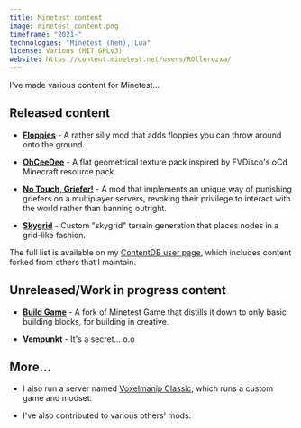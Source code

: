 ```yaml
---
title: Minetest content
image: minetest_content.png
timeframe: "2021-"
technologies: "Minetest (heh), Lua"
license: Various (MIT-GPLv3)
website: https://content.minetest.net/users/ROllerozxa/
---
```


I've made various content for Minetest...

## Released content
- **[Floppies](https://content.minetest.net/packages/ROllerozxa/floppy/)** - A rather silly mod that adds floppies you can throw around onto the ground.

- **[OhCeeDee](https://content.minetest.net/packages/ROllerozxa/ohceedee/)** - A flat geometrical texture pack inspired by FVDisco's oCd Minecraft resource pack.

- **[No Touch, Griefer!](https://content.minetest.net/packages/ROllerozxa/no_touch_griefer/)** - A mod that implements an unique way of punishing griefers on a multiplayer servers, revoking their privilege to interact with the world rather than banning outright.

- **[Skygrid](https://content.minetest.net/packages/ROllerozxa/skygrid/)** - Custom "skygrid" terrain generation that places nodes in a grid-like fashion.

The full list is available on my [ContentDB user page](https://content.minetest.net/users/ROllerozxa/), which includes content forked from others that I maintain.

## Unreleased/Work in progress content
- **[Build Game](https://github.com/rollerozxa/build_game)** - A fork of Minetest Game that distills it down to only basic building blocks, for building in creative.

- **Vempunkt** - It's a secret... o.o

## More...
- I also run a server named [Voxelmanip Classic](/projects/voxelmanip-classic/), which runs a custom game and modset.

- I've also contributed to various others' mods.

